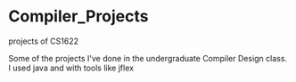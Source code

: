 # Compiler_Projects
projects of CS1622

Some of the projects I've done in the undergraduate Compiler Design class. I used java and with tools like jflex
